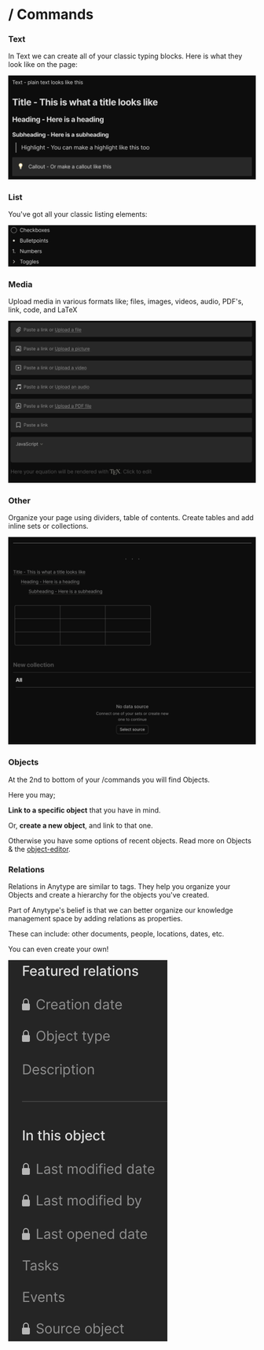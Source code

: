 # / Commands

### Text

In Text we can create all of your classic typing blocks. Here is what they look like on the page:

![](<../../../.gitbook/assets/image (32).png>)

### List

You've got all your classic listing elements:

![](<../../../.gitbook/assets/image (15).png>)

### Media

Upload media in various formats like; files, images, videos, audio, PDF's, link, code, and LaTeX

![](<../../../.gitbook/assets/image (3).png>)

### Other

Organize your page using dividers, table of contents. Create tables and add inline sets or collections.

![](<../../../.gitbook/assets/image (26).png>)

### Objects

At the 2nd to bottom of your /commands you will find Objects.

Here you may;&#x20;

**Link to a specific object** that you have in mind.&#x20;

Or, **create a new object**, and link to that one.&#x20;

Otherwise you have some options of recent objects. Read more on Objects & the [object-editor](../../object-editor/ "mention").

### Relations

Relations in Anytype are similar to tags. They help you organize your Objects and create a hierarchy for the objects you've created.&#x20;

Part of Anytype's belief is that we can better organize our knowledge management space by adding relations as properties.&#x20;

These can include: other documents, people, locations, dates, etc.

You can even create your own!

![](<../../../.gitbook/assets/image (14).png>)
